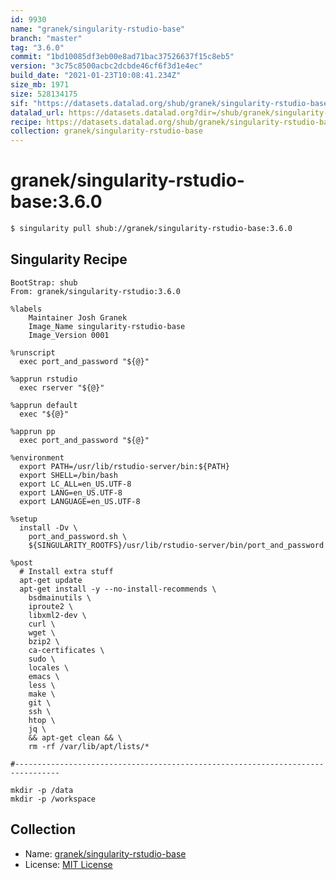 ```yaml
---
id: 9930
name: "granek/singularity-rstudio-base"
branch: "master"
tag: "3.6.0"
commit: "1bd10085df3eb00e8ad71bac37526637f15c8eb5"
version: "3c75c8500acbc2dcbde46cf6f3d1e4ec"
build_date: "2021-01-23T10:08:41.234Z"
size_mb: 1971
size: 528134175
sif: "https://datasets.datalad.org/shub/granek/singularity-rstudio-base/3.6.0/2021-01-23-1bd10085-3c75c850/3c75c8500acbc2dcbde46cf6f3d1e4ec.simg"
datalad_url: https://datasets.datalad.org?dir=/shub/granek/singularity-rstudio-base/3.6.0/2021-01-23-1bd10085-3c75c850/
recipe: https://datasets.datalad.org/shub/granek/singularity-rstudio-base/3.6.0/2021-01-23-1bd10085-3c75c850/Singularity
collection: granek/singularity-rstudio-base
---
```


# granek/singularity-rstudio-base:3.6.0

```bash
$ singularity pull shub://granek/singularity-rstudio-base:3.6.0
```

## Singularity Recipe

```singularity
BootStrap: shub
From: granek/singularity-rstudio:3.6.0

%labels
    Maintainer Josh Granek
    Image_Name singularity-rstudio-base
    Image_Version 0001

%runscript
  exec port_and_password "${@}"

%apprun rstudio
  exec rserver "${@}"

%apprun default
  exec "${@}"

%apprun pp
  exec port_and_password "${@}"

%environment
  export PATH=/usr/lib/rstudio-server/bin:${PATH}
  export SHELL=/bin/bash
  export LC_ALL=en_US.UTF-8
  export LANG=en_US.UTF-8
  export LANGUAGE=en_US.UTF-8
  
%setup
  install -Dv \
    port_and_password.sh \
    ${SINGULARITY_ROOTFS}/usr/lib/rstudio-server/bin/port_and_password

%post
  # Install extra stuff
  apt-get update
  apt-get install -y --no-install-recommends \
    bsdmainutils \
    iproute2 \
    libxml2-dev \
    curl \
    wget \
    bzip2 \
    ca-certificates \
    sudo \
    locales \
    emacs \
    less \
    make \
    git \
    ssh \
    htop \
    jq \
    && apt-get clean && \
    rm -rf /var/lib/apt/lists/*

#--------------------------------------------------------------------------------

mkdir -p /data
mkdir -p /workspace
```

## Collection

 - Name: [granek/singularity-rstudio-base](https://github.com/granek/singularity-rstudio-base)
 - License: [MIT License](https://api.github.com/licenses/mit)

